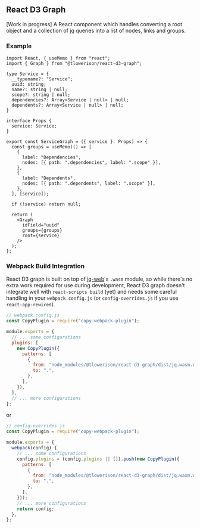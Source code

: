 ## React D3 Graph
\[Work in progress\]
A React component which handles converting a root object and a collection of [jq](https://stedolan.github.io/jq/) queries into a list of nodes, links and groups.

### Example
```tsx
import React, { useMemo } from "react";
import { Graph } from "@tlowerison/react-d3-graph";

type Service = {
  __typename?: "Service";
  uuid: string;
  name?: string | null;
  scope?: string | null;
  dependencies?: Array<Service | null> | null;
  dependents?: Array<Service | null> | null;
}

interface Props {
  service: Service;
}

export const ServiceGraph = ({ service }: Props) => {
  const groups = useMemo(() => [
    {
      label: "Dependencies",
      nodes: [{ path: ".dependencies", label: ".scope" }],
    },
    {
      label: "Dependents",
      nodes: [{ path: ".dependents", label: ".scope" }],
    },
  ], [service]);

  if (!service) return null;

  return (
    <Graph
      idField="uuid"
      groups={groups}
      root={service}
    />
  );
};
```

### Webpack Build Integration
React D3 graph is built on top of [jq-web](https://github.com/fiatjaf/jq-web)'s `.wasm` module, so while there's no extra work required for use during development, React D3 graph doesn't integrate well with `react-scripts build` (yet) and needs some careful handling in your `webpack.config.js` (or `config-overrides.js` if you use `react-app-rewired`).

```js
// webpack.config.js
const CopyPlugin = require("copy-webpack-plugin");

module.exports = {
  // ... some configurations
  plugins: [
    new CopyPlugin({
      patterns: [
        {
          from: "node_modules/@tlowerison/react-d3-graph/dist/jq.wasm.wasm",
          to: ".",
        },
      ],
    }),
  ],
  // ... more configurations
};
```
or

```js
// config-overrides.js
const CopyPlugin = require("copy-webpack-plugin");

module.exports = {
  webpack(config) {
    // ... some configurations
    config.plugins = (config.plugins || []).push(new CopyPlugin({
      patterns: [
        {
          from: "node_modules/@tlowerison/react-d3-graph/dist/jq.wasm.wasm",
          to: ".",
        },
      ],
    }));
    // ... more configurations
    return config;
  },
};
```
